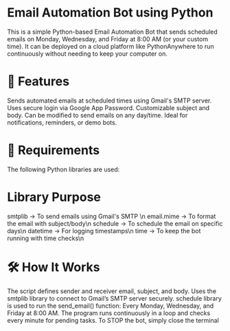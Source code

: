 # Email Automation Bot using Python
This is a simple Python-based Email Automation Bot that sends scheduled emails on Monday, Wednesday, and Friday at 8:00 AM (or your custom time). It can be deployed on a cloud platform like PythonAnywhere to run continuously without needing to keep your computer on.

# 🔧 Features
Sends automated emails at scheduled times using Gmail's SMTP server.
Uses secure login via Google App Password.
Customizable subject and body.
Can be modified to send emails on any day/time.
Ideal for notifications, reminders, or demo bots.

# 🧰 Requirements
The following Python libraries are used:
# Library   	           Purpose
smtplib	   ->    To send emails using Gmail's SMTP \n
email.mime -> 	 To format the email with subject/body\n
schedule	 ->    To schedule the email on specific days\n
datetime	 ->    For logging timestamps\n
time	     ->    To keep the bot running with time checks\n

# 🛠 How It Works
The script defines sender and receiver email, subject, and body.
Uses the smtplib library to connect to Gmail’s SMTP server securely.
schedule library is used to run the send_email() function:
Every Monday, Wednesday, and Friday at 8:00 AM.
The program runs continuously in a loop and checks every minute for pending tasks.
To STOP the bot, simply close the terminal
